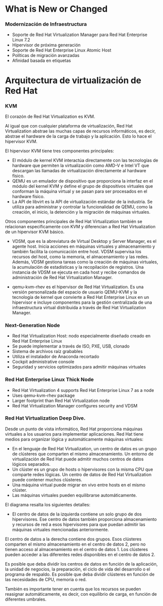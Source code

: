 # What is New or Changed </h1>

### Modernización de Infraestructura
* Soporte de Red Hat Virtualization Manager para Red Hat Enterprise Linux 7.2
* Hipervisor de próxima generación
* Soporte de Red Hat Enterprise Linux Atomic Host
* Políticas de migración avanzadas
* Afinidad basada en etiquetas

# Arquitectura de virtualización de Red Hat
### KVM
El corazón de Red Hat Virtualization es KVM.

Al igual que con cualquier plataforma de virtualización, Red Hat Virtualization abstrae las muchas capas de recursos informáticos, es decir, abstrae el hardware de la carga de trabajo y la aplicación. Esto lo hace el hipervisor KVM.

El hipervisor KVM tiene tres componentes principales:
* El módulo de kernel KVM interactúa directamente con las tecnologías de hardware que permiten la virtualización como AMD-V e Intel VT que descargan las llamadas de virtualización directamente al hardware físico.
* QEMU es un emulador de dispositivo que proporciona la interfaz en el módulo del kernel KVM y define el grupo de dispositivos virtuales que conforman la máquina virtual y se pasan para ser procesados ​​en el hardware físico.
* La API de libvirt es la API de virtualización estándar de la industria. Se utiliza para administrar y controlar la funcionalidad de QEMU, como la creación, el inicio, la detención y la migración de máquinas virtuales.

Otros componentes principales de Red Hat Virtualization también se relacionan específicamente con KVM y diferencian a Red Hat Virtualization de un hipervisor KVM básico.

* VDSM, que es la abreviatura de Virtual Desktop y Server Manager, es el agente host. Inicia acciones en máquinas virtuales y almacenamiento y también facilita la comunicación entre host. VDSM supervisa los recursos del host, como la memoria, el almacenamiento y las redes. Además, VDSM gestiona tareas como la creación de máquinas virtuales, la acumulación de estadísticas y la recopilación de registros. Una instancia de VDSM se ejecuta en cada host y recibe comandos de administración de Red Hat Virtualization Manager.

* qemu-kvm-rhev es el hipervisor de Red Hat Virtualization. Es una versión personalizada del espacio de usuario QEMU-KVM y la tecnología de kernel que convierte a Red Hat Enterprise Linux en un hipervisor e incluye componentes para la gestión centralizada de una infraestructura virtual distribuida a través de Red Hat Virtualization Manager.

### Next-Generation Node
* Red Hat Virtualization Host: nodo especialmente diseñado creado en Red Hat Enterprise Linux
* Se puede implementar a través de ISO, PXE, USB, clonado
* Sistema de archivos raíz grabables
* Utiliza el instalador de Anaconda recortado
* Cockpit administrative console
* Seguridad y servicios optimizados para admitir máquinas virtuales

### Red Hat Enterprise Linux Thick Node
* Red Hat Virtualization 4 supports Red Hat Enterprise Linux 7 as a node
* Uses qemu-kvm-rhev package
* Larger footprint than Red Hat Virtualization node
* Red Hat Virtualization Manager configures security and VDSM


### Red Hat Virtualization Deep Dive.
Desde un punto de vista informático, Red Hat proporciona máquinas virtuales a los usuarios para implementar aplicaciones. Red Hat tiene medios para organizar lógica y automáticamente máquinas virtuales:

* En el lenguaje de Red Hat Virtualization, un centro de datos es un grupo de clústeres que comparten el mismo almacenamiento. Un entorno de virtualización de Red Hat puede admitir muchos centros de datos lógicos separados.
* Un clúster es un grupo de hosts o hipervisores con la misma CPU que comparte redes lógicas. Un centro de datos de Red Hat Virtualization puede contener muchos clústeres.
* Una máquina virtual puede migrar en vivo entre hosts en el mismo clúster.
* Las máquinas virtuales pueden equilibrarse automáticamente.

El diagrama resalta los siguientes detalles:

* El centro de datos de la izquierda contiene un solo grupo de dos hipervisores. Ese centro de datos también proporciona almacenamiento y recursos de red a esos hipervisores para que puedan admitir las máquinas virtuales mencionadas anteriormente.

El centro de datos a la derecha contiene dos grupos. Esos clústeres comparten el mismo almacenamiento en el centro de datos 2, pero no tienen acceso al almacenamiento en el centro de datos 1. Los clústeres pueden acceder a las diferentes redes disponibles en el centro de datos 2.

Es posible que deba dividir los centros de datos en función de la aplicación, la unidad de negocios, la preparación, el ciclo de vida del desarrollo o el programa de respaldo. Es posible que deba dividir clústeres en función de las necesidades de CPU, memoria o red.

También es importante tener en cuenta que los recursos se pueden reasignar automáticamente, es decir, con equilibrio de carga, en función de diferentes umbrales.
